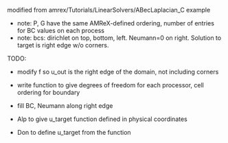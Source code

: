 modified from amrex/Tutorials/LinearSolvers/ABecLaplacian_C example

- note: P, G have the same AMReX-defined ordering, number of entries for BC values on each process
- note: bcs: dirichlet on top, bottom, left. Neumann=0 on right. Solution to target is right edge w/o corners.

TODO:
- modify f so u_out is the right edge of the domain, not including corners
- write function to give degrees of freedom for each processor, cell ordering for boundary
- fill BC, Neumann along right edge

- Alp to give u_target function defined in physical coordinates
- Don to define u_target from the function

